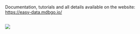 Documentation, tutorials and all details available on the website: https://easy-data.mdbgo.io/

<br>

<a href="https://youtu.be/uaalEzgl9pU" alt="Bootstrap 5" rel="dofollow">
   <img src="https://easy-data.mdbgo.io/img/intro.jpg" style="max-width: 600px!important;">
</a>
